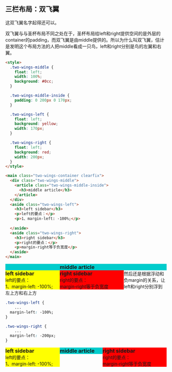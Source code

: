 ## 三栏布局：双飞翼

这双飞翼名字起得还可以。

双飞翼与与圣杯布局不同之处在于，圣杯布局给left和right提供空间的是外层的container的padding，而双飞翼是由middle提供的。所以为什么叫双飞翼，估计是发明这个布局方法的人把middle看成一只鸟，left和right分别是鸟的左翼和右翼。

```html
<style>
  .two-wings-middle {
    float: left;
    width: 100%;
    background: #0cc;
  }

  .two-wings-middle-inside {
    padding: 0 200px 0 170px;
  }

  .two-wings-left {
    float: left;
    background: yellow;
    width: 170px;
  }

  .two-wings-right {
    float: left;
    background: red;
    width: 200px;
  }
</style>

<main class="two-wings-container clearfix">
  <div class="two-wings-middle">
    <article class="two-wings-middle-inside">
      <h3>middle article</h3>
    </article>
  </div>
  <aside class="two-wings-left">
    <h3>left sidebar</h3>
    <p>left的要点：</p>
    <p>1、margin-left: -100%;</p>
    
  </aside>
  <aside class="two-wings-right">
    <h3>right sidebar</h3>
    <p>right的要点：</p>
    <p>margin-right等于负宽度</p>
  </aside>
</main>
```

<main class="two-wings-container-1 clearfix">
  <div class="two-wings-middle-1">
    <article class="two-wings-middle-inside-1">
      <h3>middle article</h3>
    </article>
  </div>
  <aside class="two-wings-left-1">
    <h3>left sidebar</h3>
    <p>left的要点：</p>
    <p>1、margin-left: -100%;</p>
    
  </aside>
  <aside class="two-wings-right-1">
    <h3>right sidebar</h3>
    <p>right的要点：</p>
    <p>margin-right等于负宽度</p>
  </aside>
</main>

<style>
	.two-wings-container-1 * {
    margin: 0;
    padding: 0;
	}
  .two-wings-middle-1 {
    float: left;
    width: 100%;
    background: #0cc;
  }
  .two-wings-middle-inside-1 {
    padding: 0 200px 0 170px;
  }
  .two-wings-left-1 {
    float: left;
    background: yellow;
    width: 170px;
  }
  .two-wings-right-1 {
    float: left;
    background: red;
    width: 200px;
  }
</style>
然后还是根据浮动和负margin的关系，让left和right分别浮到左上方和右上方

```css
.two-wings-left {
	...
  margin-left: -100%;
}

.two-wings-right {
	...
  margin-left: -200px;
}
```

<main class="two-wings-container-2 clearfix">
  <div class="two-wings-middle-2">
    <article class="two-wings-middle-inside-2">
      <h3>middle article</h3>
    </article>
  </div>
  <aside class="two-wings-left-2">
    <h3>left sidebar</h3>
    <p>left的要点：</p>
    <p>1、margin-left: -100%;</p>
    
  </aside>
  <aside class="two-wings-right-2">
    <h3>right sidebar</h3>
    <p>right的要点：</p>
    <p>margin-right等于负宽度</p>
  </aside>
</main>

<style>
	.two-wings-container-2 * {
    margin: 0;
    padding: 0;
	}
  .two-wings-middle-2 {
    float: left;
    width: 100%;
    background: #0cc;
  }
  .two-wings-middle-inside-2 {
    padding: 0 200px 0 170px;
  }
  .two-wings-left-2 {
    float: left;
    background: yellow;
    width: 170px;
    margin-left: -100%;
  }
  .two-wings-right-2 {
    float: left;
    background: red;
    width: 200px;
    margin-left: -200px;
  }
</style>
